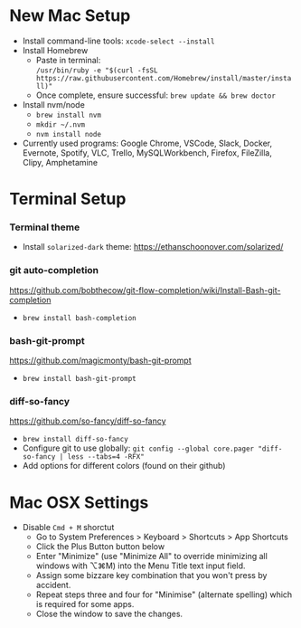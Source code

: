 # New Mac Setup
* Install command-line tools: `xcode-select --install`
* Install Homebrew 
  * Paste in terminal:  
  `/usr/bin/ruby -e "$(curl -fsSL https://raw.githubusercontent.com/Homebrew/install/master/install)"`
  * Once complete, ensure successful: `brew update && brew doctor`
* Install nvm/node  
  * `brew install nvm`
  * `mkdir ~/.nvm`
  * `nvm install node`
 * Currently used programs: Google Chrome, VSCode, Slack, Docker, Evernote, Spotify, VLC, Trello, MySQLWorkbench, Firefox, FileZilla, Clipy, Amphetamine

# Terminal Setup
### Terminal theme
* Install `solarized-dark` theme: https://ethanschoonover.com/solarized/

### git auto-completion
https://github.com/bobthecow/git-flow-completion/wiki/Install-Bash-git-completion  
* `brew install bash-completion`

### bash-git-prompt
https://github.com/magicmonty/bash-git-prompt  
* `brew install bash-git-prompt`

### diff-so-fancy
https://github.com/so-fancy/diff-so-fancy  
* `brew install diff-so-fancy`
* Configure git to use globally: `git config --global core.pager "diff-so-fancy | less --tabs=4 -RFX"`
* Add options for different colors (found on their github)

# Mac OSX Settings
* Disable `Cmd + M` shorctut
  * Go to System Preferences > Keyboard > Shortcuts > App Shortcuts
  * Click the Plus Button button below
  * Enter "Minimize" (use "Minimize All" to override minimizing all windows with ⌥⌘M) into the Menu Title text input field.
  * Assign some bizzare key combination that you won't press by accident.
  * Repeat steps three and four for "Minimise" (alternate spelling) which is required for some apps.
  * Close the window to save the changes.
